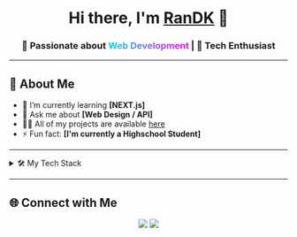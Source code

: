 <h1 align="center">
  Hi there, I'm <a href="#" target="_blank">RanDK</a> 👋
</h1>

<h3 align="center">
  🚀 Passionate about <span style="background: linear-gradient(90deg, #00DBDE 0%, #FC00FF 100%); -webkit-background-clip: text; color: transparent;">Web Development</span> | 🚀 Tech Enthusiast
</h3>

---

## 🚀 About Me

- 🌱 I’m currently learning **[NEXT.js]**
- 💬 Ask me about **[Web Design / API]**
- 👨‍💻 All of my projects are available [here](#)
- ⚡ Fun fact: **[I'm currently a Highschool Student]**

---

<details>
  <summary>🛠️ My Tech Stack</summary>
  <br/>
  <p>
    <img src="https://img.shields.io/badge/HTML5-E34F26?style=for-the-badge&logo=html5&logoColor=white"/>
    <img src="https://img.shields.io/badge/CSS3-1572B6?style=for-the-badge&logo=css3&logoColor=white"/>
    <img src="https://img.shields.io/badge/JavaScript-323330?style=for-the-badge&logo=javascript&logoColor=F7DF1E"/>
    <img src="https://img.shields.io/badge/React-20232a?style=for-the-badge&logo=react&logoColor=61DAFB"/>
    <img src="https://img.shields.io/badge/Node.js-339933?style=for-the-badge&logo=nodedotjs&logoColor=white"/>
    <img src="https://img.shields.io/badge/Python-3670A0?style=for-the-badge&logo=python&logoColor=ffdd54"/>
  </p>
</details>

---

## 🌐 Connect with Me

<p align="center">
  <a href="mailto:romagading@gmail.com"><img src="https://img.shields.io/badge/Email-D14836?style=for-the-badge&logo=gmail&logoColor=white"/></a>
  <a href="https://www.linkedin.com/in/rangga-danu-kusuma-62b34a310"><img src="https://img.shields.io/badge/LinkedIn-0077B5?style=for-the-badge&logo=linkedin&logoColor=white"/></a>
</p>
